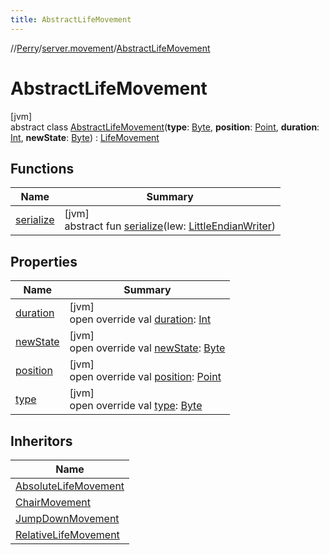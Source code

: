 ```yaml
---
title: AbstractLifeMovement
---
```

//[Perry](../../../index.html)/[server.movement](../index.html)/[AbstractLifeMovement](index.html)



# AbstractLifeMovement



[jvm]\
abstract class [AbstractLifeMovement](index.html)(**type**: [Byte](https://kotlinlang.org/api/latest/jvm/stdlib/kotlin/-byte/index.html), **position**: [Point](https://docs.oracle.com/javase/8/docs/api/java/awt/Point.html), **duration**: [Int](https://kotlinlang.org/api/latest/jvm/stdlib/kotlin/-int/index.html), **newState**: [Byte](https://kotlinlang.org/api/latest/jvm/stdlib/kotlin/-byte/index.html)) : [LifeMovement](../-life-movement/index.html)



## Functions


| Name | Summary |
|---|---|
| [serialize](../-life-movement-fragment/serialize.html) | [jvm]<br>abstract fun [serialize](../-life-movement-fragment/serialize.html)(lew: [LittleEndianWriter](../../tools.data.output/-little-endian-writer/index.html)) |


## Properties


| Name | Summary |
|---|---|
| [duration](duration.html) | [jvm]<br>open override val [duration](duration.html): [Int](https://kotlinlang.org/api/latest/jvm/stdlib/kotlin/-int/index.html) |
| [newState](new-state.html) | [jvm]<br>open override val [newState](new-state.html): [Byte](https://kotlinlang.org/api/latest/jvm/stdlib/kotlin/-byte/index.html) |
| [position](position.html) | [jvm]<br>open override val [position](position.html): [Point](https://docs.oracle.com/javase/8/docs/api/java/awt/Point.html) |
| [type](type.html) | [jvm]<br>open override val [type](type.html): [Byte](https://kotlinlang.org/api/latest/jvm/stdlib/kotlin/-byte/index.html) |


## Inheritors


| Name |
|---|
| [AbsoluteLifeMovement](../-absolute-life-movement/index.html) |
| [ChairMovement](../-chair-movement/index.html) |
| [JumpDownMovement](../-jump-down-movement/index.html) |
| [RelativeLifeMovement](../-relative-life-movement/index.html) |

